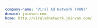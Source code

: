 ```yaml
---
company-name: "Viral Ad Network (VAN)"
domain: joinvan.com
home: http://viraladnetwork.joinvan.com/
---
```




